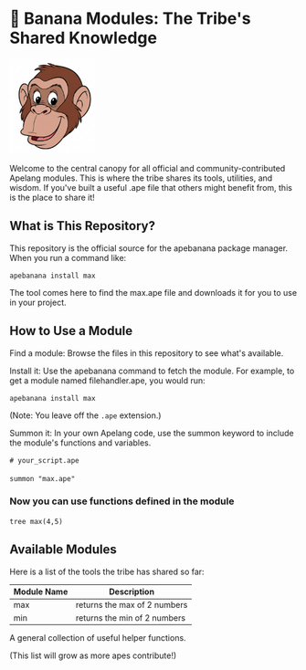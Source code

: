 # 🍌 Banana Modules: The Tribe's Shared Knowledge

<img src="https://raw.githubusercontent.com/duongddinh/apelang/main/docs/apelang.png" alt="apelang" width="150"/>

Welcome to the central canopy for all official and community-contributed Apelang modules. This is where the tribe shares its tools, utilities, and wisdom. If you've built a useful .ape file that others might benefit from, this is the place to share it!

## What is This Repository?
This repository is the official source for the apebanana package manager. When you run a command like:
```
apebanana install max
```
The tool comes here to find the max.ape file and downloads it for you to use in your project.

## How to Use a Module
Find a module: Browse the files in this repository to see what's available.

Install it: Use the apebanana command to fetch the module. For example, to get a module named filehandler.ape, you would run:
```
apebanana install max
```
(Note: You leave off the ```.ape``` extension.)

Summon it: In your own Apelang code, use the summon keyword to include the module's functions and variables.
```
# your_script.ape

summon "max.ape"
```

### Now you can use functions defined in the module
```
tree max(4,5)
```

## Available Modules
Here is a list of the tools the tribe has shared so far:

|Module Name |  Description|
| ----------------------- | ----------------- |
|  max| returns the max of 2 numbers|
| min|returns the min of 2 numbers|

A general collection of useful helper functions.

(This list will grow as more apes contribute!)


